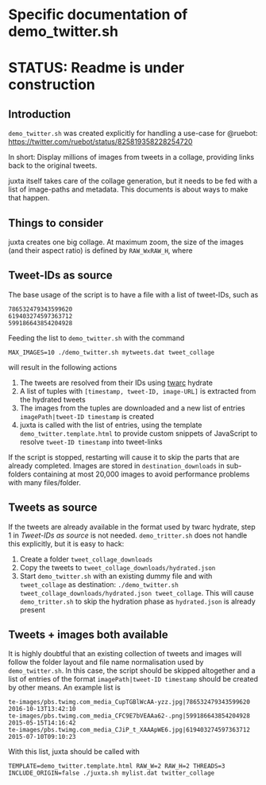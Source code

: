 # Specific documentation of demo_twitter.sh

# STATUS: Readme is under construction

## Introduction

`demo_twitter.sh` was created explicitly for handling a use-case for
@ruebot: https://twitter.com/ruebot/status/825819358228254720

In short: Display millions of images from tweets in a collage, providing links
back to the original tweets.

juxta itself takes care of the collage generation, but it needs to be fed with
a list of image-paths and metadata. This documents is about ways to make
that happen.

## Things to consider

juxta creates one big collage. At maximum zoom, the size of the images (and their aspect ratio) is defined by `RAW_WxRAW_H`, where 


## Tweet-IDs as source

The base usage of the script is to have a file with a list of tweet-IDs,
such as
```
786532479343599620
619403274597363712
599186643854204928
```

Feeding the list to `demo_twitter.sh` with the command
```Shell
MAX_IMAGES=10 ./demo_twitter.sh mytweets.dat tweet_collage
```
will result in the following actions
1. The tweets are resolved from their IDs using [twarc](https://github.com/docnow/twarc) hydrate
2. A list of tuples with `[timestamp, tweet-ID, image-URL]` is extracted from the hydrated tweets
3. The images from the tuples are downloaded and a new list of entries `imagePath|tweet-ID timestamp` is created
4. juxta is called with the list of entries, using the template `demo_twitter.template.html` to provide custom snippets of JavaScript to resolve `tweet-ID timestamp` into tweet-links

If the script is stopped, restarting will cause it to skip the parts that are already completed. Images are stored in `destination_downloads` in sub-folders containing at most 20,000 images to avoid performance problems with many files/folder.

## Tweets as source

If the tweets are already available in the format used by twarc hydrate, step 1 in _Tweet-IDs as source_ is not needed. `demo_tritter.sh` does not handle this explicitly, but it is easy to hack:
1. Create a folder `tweet_collage_downloads`
2. Copy the tweets to `tweet_collage_downloads/hydrated.json`
3. Start `demo_twitter.sh` with an existing dummy file and with `tweet_collage` as destination: `./demo_twitter.sh tweet_collage_downloads/hydrated.json tweet_collage`. This will cause `demo_tritter.sh` to skip the hydration phase as `hydrated.json` is already present

## Tweets + images both available

It is highly doubtful that an existing collection of tweets and images will follow the folder layout and file name normalisation used by `demo_twitter.sh`. In this case, the script should be skipped altogether and a list of entries of the format `imagePath|tweet-ID timestamp` should be created by other means. An example list is
```
te-images/pbs.twimg.com_media_CupTGBlWcAA-yzz.jpg|786532479343599620 2016-10-13T13:42:10
te-images/pbs.twimg.com_media_CFC9E7bVEAAa62-.png|599186643854204928 2015-05-15T14:16:42
te-images/pbs.twimg.com_media_CJiP_t_XAAApWE6.jpg|619403274597363712 2015-07-10T09:10:23
```

With this list, juxta should be called with
```Shell
TEMPLATE=demo_twitter.template.html RAW_W=2 RAW_H=2 THREADS=3 INCLUDE_ORIGIN=false ./juxta.sh mylist.dat twitter_collage
```

